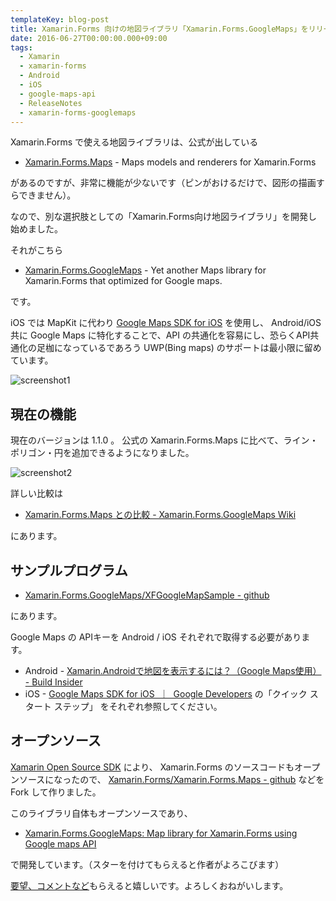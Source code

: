 ```yaml
---
templateKey: blog-post
title: Xamarin.Forms 向けの地図ライブラリ「Xamarin.Forms.GoogleMaps」をリリースしました
date: 2016-06-27T00:00:00.000+09:00
tags:
  - Xamarin
  - xamarin-forms
  - Android
  - iOS
  - google-maps-api
  - ReleaseNotes
  - xamarin-forms-googlemaps
---
```

Xamarin.Forms で使える地図ライブラリは、公式が出している

* [Xamarin.Forms.Maps](https://www.nuget.org/packages/Xamarin.Forms.Maps/) - Maps models and renderers for Xamarin.Forms

があるのですが、非常に機能が少ないです（ピンがおけるだけで、図形の描画すらできません）。
<!--more-->

なので、別な選択肢としての「Xamarin.Forms向け地図ライブラリ」を開発し始めました。

それがこちら

* [Xamarin.Forms.GoogleMaps](https://www.nuget.org/packages/Xamarin.Forms.GoogleMaps/) - Yet another Maps library for Xamarin.Forms that optimized for Google maps.

です。

iOS では MapKit に代わり [Google Maps SDK for iOS](https://developers.google.com/maps/documentation/ios-sdk/?hl=ja) を使用し、 Android/iOS 共に Google Maps に特化することで、API の共通化を容易にし、恐らくAPI共通化の足枷になっているであろう UWP(Bing maps) のサポートは最小限に留めています。

![screenshot1](/img/posts/xamarin_forms_googlemaps_intro_01.png)


## 現在の機能

現在のバージョンは 1.1.0 。
公式の Xamarin.Forms.Maps に比べて、ライン・ポリゴン・円を追加できるようになりました。

![screenshot2](/img/posts/xamarin_forms_googlemaps_intro_02.png)

詳しい比較は

* [Xamarin.Forms.Maps との比較 - Xamarin.Forms.GoogleMaps Wiki](https://github.com/amay077/Xamarin.Forms.GoogleMaps/wiki/Xamarin.Forms.Maps-%E3%81%A8%E3%81%AE%E6%AF%94%E8%BC%83)

にあります。

## サンプルプログラム

* [Xamarin.Forms.GoogleMaps/XFGoogleMapSample - github](https://github.com/amay077/Xamarin.Forms.GoogleMaps/tree/master/XFGoogleMapSample)

にあります。

Google Maps の APIキーを Android / iOS それぞれで取得する必要があります。

* Android -  [Xamarin.Androidで地図を表示するには？（Google Maps使用） - Build Insider](http://www.buildinsider.net/mobile/xamarintips/0020)
* iOS - [Google Maps SDK for iOS  ｜  Google Developers](https://developers.google.com/maps/documentation/ios-sdk/?hl=ja) の「クイック スタート ステップ」
をそれぞれ参照してください。

## オープンソース

[Xamarin Open Source SDK](http://open.xamarin.com/) により、 Xamarin.Forms のソースコードもオープンソースになったので、 [Xamarin.Forms/Xamarin.Forms.Maps - github](https://github.com/xamarin/Xamarin.Forms/tree/master/Xamarin.Forms.Maps) などを Fork して作りました。

このライブラリ自体もオープンソースであり、

* [Xamarin.Forms.GoogleMaps: Map library for Xamarin.Forms using Google maps API](https://github.com/amay077/Xamarin.Forms.GoogleMaps)

で開発しています。（スターを付けてもらえると作者がよろこびます）

[要望、コメントなど](https://github.com/amay077/Xamarin.Forms.GoogleMaps/issues)もらえると嬉しいです。よろしくおねがいします。
